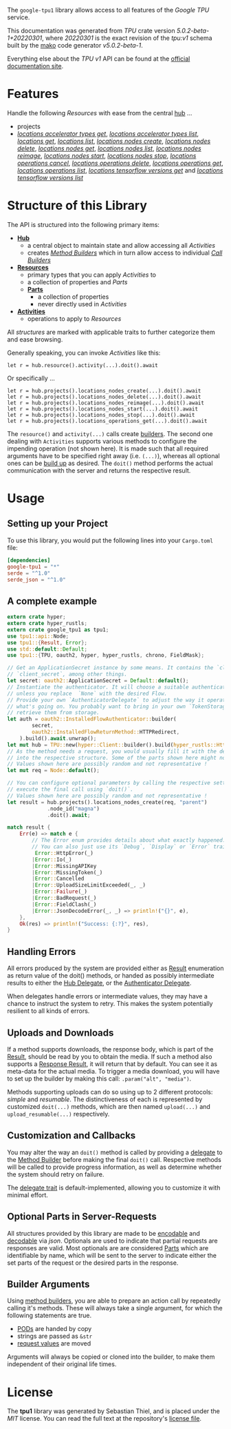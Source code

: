 <!---
DO NOT EDIT !
This file was generated automatically from 'src/generator/templates/api/README.md.mako'
DO NOT EDIT !
-->
The `google-tpu1` library allows access to all features of the *Google TPU* service.

This documentation was generated from *TPU* crate version *5.0.2-beta-1+20220301*, where *20220301* is the exact revision of the *tpu:v1* schema built by the [mako](http://www.makotemplates.org/) code generator *v5.0.2-beta-1*.

Everything else about the *TPU* *v1* API can be found at the
[official documentation site](https://cloud.google.com/tpu/).
# Features

Handle the following *Resources* with ease from the central [hub](https://docs.rs/google-tpu1/5.0.2-beta-1+20220301/google_tpu1/TPU) ... 

* projects
 * [*locations accelerator types get*](https://docs.rs/google-tpu1/5.0.2-beta-1+20220301/google_tpu1/api::ProjectLocationAcceleratorTypeGetCall), [*locations accelerator types list*](https://docs.rs/google-tpu1/5.0.2-beta-1+20220301/google_tpu1/api::ProjectLocationAcceleratorTypeListCall), [*locations get*](https://docs.rs/google-tpu1/5.0.2-beta-1+20220301/google_tpu1/api::ProjectLocationGetCall), [*locations list*](https://docs.rs/google-tpu1/5.0.2-beta-1+20220301/google_tpu1/api::ProjectLocationListCall), [*locations nodes create*](https://docs.rs/google-tpu1/5.0.2-beta-1+20220301/google_tpu1/api::ProjectLocationNodeCreateCall), [*locations nodes delete*](https://docs.rs/google-tpu1/5.0.2-beta-1+20220301/google_tpu1/api::ProjectLocationNodeDeleteCall), [*locations nodes get*](https://docs.rs/google-tpu1/5.0.2-beta-1+20220301/google_tpu1/api::ProjectLocationNodeGetCall), [*locations nodes list*](https://docs.rs/google-tpu1/5.0.2-beta-1+20220301/google_tpu1/api::ProjectLocationNodeListCall), [*locations nodes reimage*](https://docs.rs/google-tpu1/5.0.2-beta-1+20220301/google_tpu1/api::ProjectLocationNodeReimageCall), [*locations nodes start*](https://docs.rs/google-tpu1/5.0.2-beta-1+20220301/google_tpu1/api::ProjectLocationNodeStartCall), [*locations nodes stop*](https://docs.rs/google-tpu1/5.0.2-beta-1+20220301/google_tpu1/api::ProjectLocationNodeStopCall), [*locations operations cancel*](https://docs.rs/google-tpu1/5.0.2-beta-1+20220301/google_tpu1/api::ProjectLocationOperationCancelCall), [*locations operations delete*](https://docs.rs/google-tpu1/5.0.2-beta-1+20220301/google_tpu1/api::ProjectLocationOperationDeleteCall), [*locations operations get*](https://docs.rs/google-tpu1/5.0.2-beta-1+20220301/google_tpu1/api::ProjectLocationOperationGetCall), [*locations operations list*](https://docs.rs/google-tpu1/5.0.2-beta-1+20220301/google_tpu1/api::ProjectLocationOperationListCall), [*locations tensorflow versions get*](https://docs.rs/google-tpu1/5.0.2-beta-1+20220301/google_tpu1/api::ProjectLocationTensorflowVersionGetCall) and [*locations tensorflow versions list*](https://docs.rs/google-tpu1/5.0.2-beta-1+20220301/google_tpu1/api::ProjectLocationTensorflowVersionListCall)




# Structure of this Library

The API is structured into the following primary items:

* **[Hub](https://docs.rs/google-tpu1/5.0.2-beta-1+20220301/google_tpu1/TPU)**
    * a central object to maintain state and allow accessing all *Activities*
    * creates [*Method Builders*](https://docs.rs/google-tpu1/5.0.2-beta-1+20220301/google_tpu1/client::MethodsBuilder) which in turn
      allow access to individual [*Call Builders*](https://docs.rs/google-tpu1/5.0.2-beta-1+20220301/google_tpu1/client::CallBuilder)
* **[Resources](https://docs.rs/google-tpu1/5.0.2-beta-1+20220301/google_tpu1/client::Resource)**
    * primary types that you can apply *Activities* to
    * a collection of properties and *Parts*
    * **[Parts](https://docs.rs/google-tpu1/5.0.2-beta-1+20220301/google_tpu1/client::Part)**
        * a collection of properties
        * never directly used in *Activities*
* **[Activities](https://docs.rs/google-tpu1/5.0.2-beta-1+20220301/google_tpu1/client::CallBuilder)**
    * operations to apply to *Resources*

All *structures* are marked with applicable traits to further categorize them and ease browsing.

Generally speaking, you can invoke *Activities* like this:

```Rust,ignore
let r = hub.resource().activity(...).doit().await
```

Or specifically ...

```ignore
let r = hub.projects().locations_nodes_create(...).doit().await
let r = hub.projects().locations_nodes_delete(...).doit().await
let r = hub.projects().locations_nodes_reimage(...).doit().await
let r = hub.projects().locations_nodes_start(...).doit().await
let r = hub.projects().locations_nodes_stop(...).doit().await
let r = hub.projects().locations_operations_get(...).doit().await
```

The `resource()` and `activity(...)` calls create [builders][builder-pattern]. The second one dealing with `Activities` 
supports various methods to configure the impending operation (not shown here). It is made such that all required arguments have to be 
specified right away (i.e. `(...)`), whereas all optional ones can be [build up][builder-pattern] as desired.
The `doit()` method performs the actual communication with the server and returns the respective result.

# Usage

## Setting up your Project

To use this library, you would put the following lines into your `Cargo.toml` file:

```toml
[dependencies]
google-tpu1 = "*"
serde = "^1.0"
serde_json = "^1.0"
```

## A complete example

```Rust
extern crate hyper;
extern crate hyper_rustls;
extern crate google_tpu1 as tpu1;
use tpu1::api::Node;
use tpu1::{Result, Error};
use std::default::Default;
use tpu1::{TPU, oauth2, hyper, hyper_rustls, chrono, FieldMask};

// Get an ApplicationSecret instance by some means. It contains the `client_id` and 
// `client_secret`, among other things.
let secret: oauth2::ApplicationSecret = Default::default();
// Instantiate the authenticator. It will choose a suitable authentication flow for you, 
// unless you replace  `None` with the desired Flow.
// Provide your own `AuthenticatorDelegate` to adjust the way it operates and get feedback about 
// what's going on. You probably want to bring in your own `TokenStorage` to persist tokens and
// retrieve them from storage.
let auth = oauth2::InstalledFlowAuthenticator::builder(
        secret,
        oauth2::InstalledFlowReturnMethod::HTTPRedirect,
    ).build().await.unwrap();
let mut hub = TPU::new(hyper::Client::builder().build(hyper_rustls::HttpsConnectorBuilder::new().with_native_roots().https_or_http().enable_http1().enable_http2().build()), auth);
// As the method needs a request, you would usually fill it with the desired information
// into the respective structure. Some of the parts shown here might not be applicable !
// Values shown here are possibly random and not representative !
let mut req = Node::default();

// You can configure optional parameters by calling the respective setters at will, and
// execute the final call using `doit()`.
// Values shown here are possibly random and not representative !
let result = hub.projects().locations_nodes_create(req, "parent")
             .node_id("magna")
             .doit().await;

match result {
    Err(e) => match e {
        // The Error enum provides details about what exactly happened.
        // You can also just use its `Debug`, `Display` or `Error` traits
         Error::HttpError(_)
        |Error::Io(_)
        |Error::MissingAPIKey
        |Error::MissingToken(_)
        |Error::Cancelled
        |Error::UploadSizeLimitExceeded(_, _)
        |Error::Failure(_)
        |Error::BadRequest(_)
        |Error::FieldClash(_)
        |Error::JsonDecodeError(_, _) => println!("{}", e),
    },
    Ok(res) => println!("Success: {:?}", res),
}

```
## Handling Errors

All errors produced by the system are provided either as [Result](https://docs.rs/google-tpu1/5.0.2-beta-1+20220301/google_tpu1/client::Result) enumeration as return value of
the doit() methods, or handed as possibly intermediate results to either the 
[Hub Delegate](https://docs.rs/google-tpu1/5.0.2-beta-1+20220301/google_tpu1/client::Delegate), or the [Authenticator Delegate](https://docs.rs/yup-oauth2/*/yup_oauth2/trait.AuthenticatorDelegate.html).

When delegates handle errors or intermediate values, they may have a chance to instruct the system to retry. This 
makes the system potentially resilient to all kinds of errors.

## Uploads and Downloads
If a method supports downloads, the response body, which is part of the [Result](https://docs.rs/google-tpu1/5.0.2-beta-1+20220301/google_tpu1/client::Result), should be
read by you to obtain the media.
If such a method also supports a [Response Result](https://docs.rs/google-tpu1/5.0.2-beta-1+20220301/google_tpu1/client::ResponseResult), it will return that by default.
You can see it as meta-data for the actual media. To trigger a media download, you will have to set up the builder by making
this call: `.param("alt", "media")`.

Methods supporting uploads can do so using up to 2 different protocols: 
*simple* and *resumable*. The distinctiveness of each is represented by customized 
`doit(...)` methods, which are then named `upload(...)` and `upload_resumable(...)` respectively.

## Customization and Callbacks

You may alter the way an `doit()` method is called by providing a [delegate](https://docs.rs/google-tpu1/5.0.2-beta-1+20220301/google_tpu1/client::Delegate) to the 
[Method Builder](https://docs.rs/google-tpu1/5.0.2-beta-1+20220301/google_tpu1/client::CallBuilder) before making the final `doit()` call. 
Respective methods will be called to provide progress information, as well as determine whether the system should 
retry on failure.

The [delegate trait](https://docs.rs/google-tpu1/5.0.2-beta-1+20220301/google_tpu1/client::Delegate) is default-implemented, allowing you to customize it with minimal effort.

## Optional Parts in Server-Requests

All structures provided by this library are made to be [encodable](https://docs.rs/google-tpu1/5.0.2-beta-1+20220301/google_tpu1/client::RequestValue) and 
[decodable](https://docs.rs/google-tpu1/5.0.2-beta-1+20220301/google_tpu1/client::ResponseResult) via *json*. Optionals are used to indicate that partial requests are responses 
are valid.
Most optionals are are considered [Parts](https://docs.rs/google-tpu1/5.0.2-beta-1+20220301/google_tpu1/client::Part) which are identifiable by name, which will be sent to 
the server to indicate either the set parts of the request or the desired parts in the response.

## Builder Arguments

Using [method builders](https://docs.rs/google-tpu1/5.0.2-beta-1+20220301/google_tpu1/client::CallBuilder), you are able to prepare an action call by repeatedly calling it's methods.
These will always take a single argument, for which the following statements are true.

* [PODs][wiki-pod] are handed by copy
* strings are passed as `&str`
* [request values](https://docs.rs/google-tpu1/5.0.2-beta-1+20220301/google_tpu1/client::RequestValue) are moved

Arguments will always be copied or cloned into the builder, to make them independent of their original life times.

[wiki-pod]: http://en.wikipedia.org/wiki/Plain_old_data_structure
[builder-pattern]: http://en.wikipedia.org/wiki/Builder_pattern
[google-go-api]: https://github.com/google/google-api-go-client

# License
The **tpu1** library was generated by Sebastian Thiel, and is placed 
under the *MIT* license.
You can read the full text at the repository's [license file][repo-license].

[repo-license]: https://github.com/Byron/google-apis-rsblob/main/LICENSE.md

